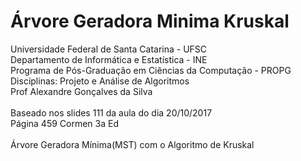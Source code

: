 # Árvore Geradora Minima Kruskal
Universidade Federal de Santa Catarina - UFSC<br>
Departamento de Informática e Estatística - INE<br>
Programa de Pós-Graduação em Ciências da Computação - PROPG<br>
Disciplinas: Projeto e Análise de Algoritmos<br>
Prof Alexandre Gonçalves da Silva<br>
<br>
Baseado nos slides 111 da aula do dia 20/10/2017<br> 
Página 459 Cormen 3a Ed<br>
<br>
Árvore Geradora Mínima(MST) com o Algoritmo de Kruskal<br>
